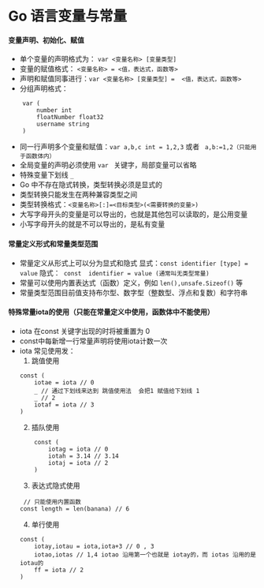 <h1> Go 语言变量与常量</h1>

#### 变量声明、初始化、赋值
- 单个变量的声明格式为： `var <变量名称> [变量类型] `  
- 变量的赋值格式： `<变量名称> = <值，表达式，函数等>`
- 声明和赋值同事进行：`var <变量名称> [变量类型] =  <值，表达式，函数等>`
- 分组声明格式：
```
	var (
		number int
		floatNumber float32
		username string
	)
```
- 同一行声明多个变量和赋值：`var a,b,c int = 1,2,3` 或者 ` a,b:=1,2（只能用于函数体内）`
- 全局变量的声明必须使用 `var ` 关键字，局部变量可以省略
- 特殊变量下划线 `_`  
- Go 中不存在隐式转换，类型转换必须是显式的
- 类型转换只能发生在两种兼容类型之间
- 类型转换格式：`<变量名称>[:]=<目标类型>(<需要转换的变量>)`
- 大写字母开头的变量是可以导出的，也就是其他包可以读取的，是公用变量
- 小写字母开头的就是不可以导出的，是私有变量 

#### 常量定义形式和常量类型范围
- 常量定义从形式上可以分为显式和隐式
	显式：`const identifier [type] = value`
	隐式：` const  identifier = value (通常叫无类型常量)`
- 常量可以使用内置表达式（函数）定义，例如 `len(),unsafe.Sizeof()` 等
- 常量类型范围目前值支持布尔型、数字型（整数型、浮点和复数）和字符串


#### 特殊常量iota的使用（只能在常量定义中使用，函数体中不能使用）
- iota 在const 关键字出现的时将被重置为 0
- const中每新增一行常量声明将使用iota计数一次
- iota 常见使用发：
	1. 跳值使用
	```
	const (
		iotae = iota // 0
		_ // 通过下划线来达到 跳值使用法  会把1 赋值给下划线 1
		_ // 2
		iotaf = iota // 3
	)
	```
	2. 插队使用
	```
		const (
			iotag = iota // 0
			iotah = 3.14 // 3.14
			iotaj = iota // 2
		)
	```
	3. 表达式隐式使用
	```
	 // 只能使用内置函数
	const length = len(banana) // 6
	```
	4. 单行使用
	```
	const (
		iotay,iotau = iota,iota+3 // 0 , 3
		iotao,iotas // 1,4 iotao 沿用第一个也就是 iotay的，而 iotas 沿用的是iotau的
		ff = iota // 2
	)
	```